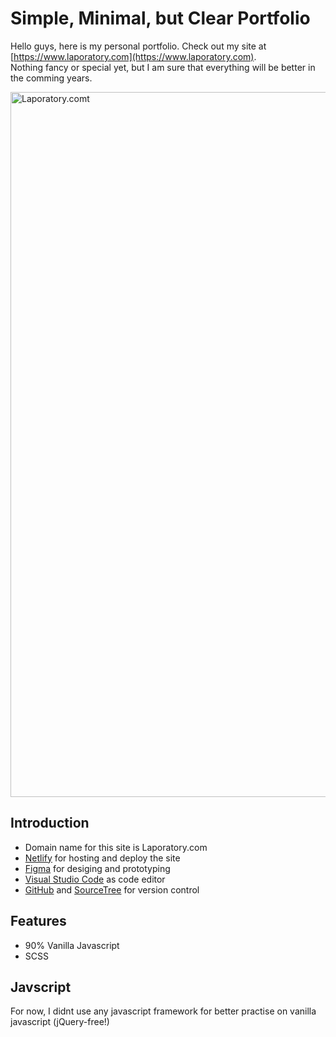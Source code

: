 # Simple, Minimal, but Clear Portfolio
Hello guys, here is my personal portfolio. Check out my site at [https://www.laporatory.com](https://www.laporatory.com).  
Nothing fancy or special yet, but I am sure that everything will be better in the comming years.

<img width="1128" alt="Laporatory.comt" src="https://user-images.githubusercontent.com/62586450/99269011-d1fe2f80-2860-11eb-99c0-2695a0101bd1.png">

## Introduction
- Domain name for this site is Laporatory.com
- [Netlify](https://www.netlify.com) for hosting and deploy the site
- [Figma](https://www.figma.com) for desiging and prototyping
- [Visual Studio Code](https://code.visualstudio.com) as code editor
- [GitHub](https://github.com) and [SourceTree](https://www.sourcetreeapp.com) for version control

## Features
- 90% Vanilla Javascript
- SCSS

## Javscript
For now, I didnt use any javascript framework for better practise on vanilla javascript (jQuery-free!)

